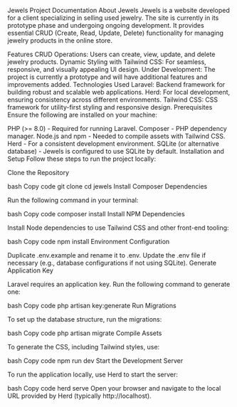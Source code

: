 Jewels Project Documentation
About Jewels
Jewels is a website developed for a client specializing in selling used jewelry. The site is currently in its prototype phase and undergoing ongoing development. It provides essential CRUD (Create, Read, Update, Delete) functionality for managing jewelry products in the online store.

Features
CRUD Operations: Users can create, view, update, and delete jewelry products.
Dynamic Styling with Tailwind CSS: For seamless, responsive, and visually appealing UI design.
Under Development: The project is currently a prototype and will have additional features and improvements added.
Technologies Used
Laravel: Backend framework for building robust and scalable web applications.
Herd: For local development, ensuring consistency across different environments.
Tailwind CSS: CSS framework for utility-first styling and responsive design.
Prerequisites
Ensure the following are installed on your machine:

PHP (>= 8.0) - Required for running Laravel.
Composer - PHP dependency manager.
Node.js and npm - Needed to compile assets with Tailwind CSS.
Herd - For a consistent development environment.
SQLite (or alternative database) - Jewels is configured to use SQLite by default.
Installation and Setup
Follow these steps to run the project locally:

Clone the Repository

bash
Copy code
git clone <repository-url>
cd jewels
Install Composer Dependencies

Run the following command in your terminal:

bash
Copy code
composer install
Install NPM Dependencies

Install Node dependencies to use Tailwind CSS and other front-end tooling:

bash
Copy code
npm install
Environment Configuration

Duplicate .env.example and rename it to .env.
Update the .env file if necessary (e.g., database configurations if not using SQLite).
Generate Application Key

Laravel requires an application key. Run the following command to generate one:

bash
Copy code
php artisan key:generate
Run Migrations

To set up the database structure, run the migrations:

bash
Copy code
php artisan migrate
Compile Assets

To generate the CSS, including Tailwind styles, use:

bash
Copy code
npm run dev
Start the Development Server

To run the application locally, use Herd to start the server:

bash
Copy code
herd serve
Open your browser and navigate to the local URL provided by Herd (typically http://localhost).
